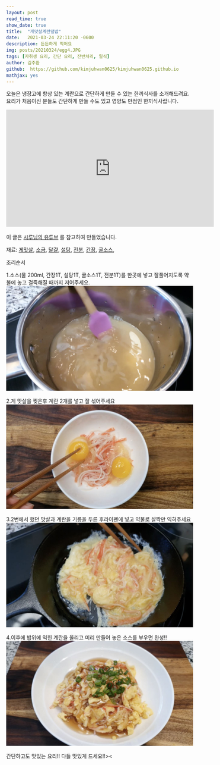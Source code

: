 ```yaml
---
layout: post
read_time: true
show_date: true
title:  "게맛살계란덮밥"
date:   2021-03-24 22:11:20 -0600
description: 든든하게 먹어요
img: posts/20210324/egg4.JPG
tags: [자취생 요리, 간단 요리, 잔반처리, 일식]
author: 김주환
github:  https://github.com/kimjuhwan0625/kimjuhwan0625.github.io
mathjax: yes
---
```

오늘은 냉장고에 항상 있는 계란으로 간단하게 만들 수 있는 한끼식사를 소개해드려요.
요리가 처음이신 분들도 간단하게 만들 수도 있고 영양도 만점인 한끼식사랍니다.

<iframe width="560" height="315" src="https://youtu.be/8YqW33EINxw" title="YouTube video player" frameborder="0" allow="accelerometer; autoplay; clipboard-write; encrypted-media; gyroscope; picture-in-picture" allowfullscreen></iframe>

이 글은 [시루님의 유튜브](https://youtu.be/8YqW33EINxw) 를 참고하여 만들었습니다. 

재료: [게맛살](https://www.coupang.com/vp/products/1981276625?itemId=3370871101&vendorItemId=71357585288&q=%EA%B2%8C%EB%A7%9B%EC%82%B4&itemsCount=36&searchId=567e6593af2d49a692218f1e09907a17&rank=0), [소금](https://www.coupang.com/vp/products/5115974557?itemId=6987620953&vendorItemId=3036730760&q=%EC%86%8C%EA%B8%88&itemsCount=36&searchId=76198c52e2d54cba95cc043bf66e89ac&rank=1), [달걀](https://www.coupang.com/vp/products/1577752911?itemId=2697870127&vendorItemId=70688269943&sourceType=srp_product_ads&clickEventId=d28cc694-3747-4c95-a29e-8bb70e47f8f1&korePlacement=15&koreSubPlacement=3&clickEventId=d28cc694-3747-4c95-a29e-8bb70e47f8f1&korePlacement=15&koreSubPlacement=3&q=%EA%B3%84%EB%9E%80&itemsCount=36&searchId=ef44be490db649fc814fd18c0ec87496&rank=2), [설탕](https://www.coupang.com/vp/products/2394706?itemId=11019157&vendorItemId=3000136048&pickType=COU_PICK&q=%EC%84%A4%ED%83%95&itemsCount=36&searchId=1c11a852b5e74d8385be6c45c8e92940&rank=1), [전분](https://www.coupang.com/vp/products/2007181305?itemId=3414548321&vendorItemId=71401127546&q=%EC%A0%84%EB%B6%84&itemsCount=36&searchId=b60e079c00d04e79ba793690e81f7b7e&rank=1), [간장](https://www.coupang.com/vp/products/1248788258?itemId=2247147141&vendorItemId=70244556429&q=%EA%B0%84%EC%9E%A5&itemsCount=36&searchId=af3cc61ae0b24b608fd618ca8e461ca6&rank=3), [굴소스](https://www.coupang.com/vp/products/5816355084?itemId=10025065159&vendorItemId=3037177060&q=%EA%B5%B4%EC%86%8C%EC%8A%A4&itemsCount=36&searchId=d6b293f63c7c4aa6a431305375bd8546&rank=1),  

조리순서

1.소스(물 200ml, 간장1T, 설탕1T, 굴소스1T, 전분1T)를 한곳에 넣고 잘풀어지도록 약불에 놓고 걸죽해질 때까지 저어주세요.
![n2](./assets\img\posts\20210324\egg1.JPG)

2.게 맛살을 찢은후 계란 2개를 넣고 잘 섞어주세요
![n3](./assets\img\posts\20210324\egg2.JPG)

3.2번에서 했던 맛살과 계란을 기름을 두른 후라이펜에 넣고 약불로 살짝만 익혀주세요
![n4](./assets\img\posts\20210324\egg3.JPG)

4.이후에 밥위에 익힌 계란을 올리고 미리 만들어 놓은 소스를 부우면 완성!!
![n5](./assets\img\posts\20210324\egg4.JPG)

간단하고도 맛있는 요리!! 다들 맛있게 드세요!!>< 



